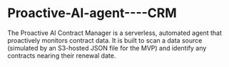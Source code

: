 # Proactive-AI-agent----CRM
The Proactive AI Contract Manager is a serverless, automated agent that proactively monitors contract data. It is built to scan a data source (simulated by an S3-hosted JSON file for the MVP) and identify any contracts nearing their renewal date.
